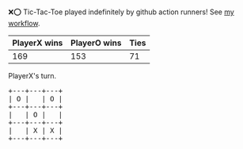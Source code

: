 :x::o: Tic-Tac-Toe played indefinitely by github action runners! See [my workflow](.github/workflows/play.yaml).

|PlayerX wins|PlayerO wins|Ties|
|-|-|-|
|169|153|71|

PlayerX's turn.

<pre>
+---+---+---+
| O |   | O |
+---+---+---+
|   | O |   |
+---+---+---+
|   | X | X |
+---+---+---+
</pre>